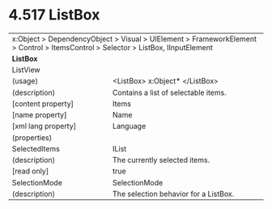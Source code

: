 <html dir="LTR" xmlns:mshelp="http://msdn.microsoft.com/mshelp" xmlns:ddue="http://ddue.schemas.microsoft.com/authoring/2003/5" xmlns:xlink="http://www.w3.org/1999/xlink" xmlns:tool="http://www.microsoft.com/tooltip">

<body>
 <input type="hidden" id="userDataCache" class="userDataStyle">
 <input type="hidden" id="hiddenScrollOffset">
 <img id="dropDownImage" style="display:none; height:0; width:0;" src="../local/drpdown.gif">
 <img id="dropDownHoverImage" style="display:none; height:0; width:0;" src="../local/drpdown_orange.gif">
 <img id="collapseImage" style="display:none; height:0; width:0;" src="../local/collapse.gif">
 <img id="expandImage" style="display:none; height:0; width:0;" src="../local/exp.gif">
 <img id="collapseAllImage" style="display:none; height:0; width:0;" src="../local/collall.gif">
 <img id="expandAllImage" style="display:none; height:0; width:0;" src="../local/expall.gif">
 <img id="copyImage" style="display:none; height:0; width:0;" src="../local/copycode.gif">
 <img id="copyHoverImage" style="display:none; height:0; width:0;" src="../local/copycodeHighlight.gif">
 <div id="header"><h1 class="heading">4.517 ListBox</h1></div>

 <div id="mainSection">
 <div id="mainBody">
 <div id="allHistory" class="saveHistory" onsave="saveAll()" onload="loadAll()"></div>
 <p xmlns:wsd="http://wsdev.schemas.microsoft.com/authoring/2008/2" xmlns:msxsl="urn:schemas-microsoft-com:xslt" xmlns:script="urn:script" xmlns:build="urn:build">
 </p>
 <div id="sectionSection0" class="section" name="collapseableSection">
 <content xmlns="http://ddue.schemas.microsoft.com/authoring/2003/5" xmlns:wsd="http://wsdev.schemas.microsoft.com/authoring/2008/2" xmlns:msxsl="urn:schemas-microsoft-com:xslt" xmlns:script="urn:script" xmlns:build="urn:build">
 </content>
 </div>
 <div id="sectionSection1" class="section" name="collapseableSection">
 <content xmlns="http://ddue.schemas.microsoft.com/authoring/2003/5" xmlns:wsd="http://wsdev.schemas.microsoft.com/authoring/2008/2" xmlns:msxsl="urn:schemas-microsoft-com:xslt" xmlns:script="urn:script" xmlns:build="urn:build">
 <table class="ProtocolAuthoredTable" xmlns="">
 <tr><td colspan="2">
<mshelp:link keywords="86913f34-aa06-4c94-9f09-83936a822fd8" tabindex="0">x:Object</mshelp:link> &gt; <mshelp:link keywords="22a604a1-b593-4464-91e4-488285506428" tabindex="0">DependencyObject</mshelp:link> &gt; <mshelp:link keywords="d3c6fb79-d082-4257-aa16-84c18cbf6051" tabindex="0">Visual</mshelp:link> &gt; <mshelp:link keywords="ce2d5941-a755-4517-b5ac-e99658cd1dd1" tabindex="0">UIElement</mshelp:link> &gt; <mshelp:link keywords="07f9afc2-9f13-4a2a-871b-ac7caef0660d" tabindex="0">FrameworkElement</mshelp:link> &gt; <mshelp:link keywords="f9528c9b-edc4-4e4e-8947-e16edb07c1d6" tabindex="0">Control</mshelp:link> &gt; <mshelp:link keywords="a0f98f76-c906-4e73-819c-f141113039ce" tabindex="0">ItemsControl</mshelp:link> &gt; <mshelp:link keywords="19a332b7-70d3-4dfe-9c85-daaf7da4706d" tabindex="0">Selector</mshelp:link> &gt; <mshelp:link keywords="e3ccefd5-0e3e-4e54-b066-db32716e2075" tabindex="0">ListBox</mshelp:link>, <mshelp:link keywords="fb286ef6-72e1-445b-8b74-effc6b5e1777" tabindex="0">IInputElement</mshelp:link> </td>
 </tr>
 <tr><td colspan="2">
 <b>
ListBox </b>
 </td>
 </tr>
 <tr><td colspan="2">
<mshelp:link keywords="8eb28324-7b8b-43c2-a9ef-291f7e9eec1c" tabindex="0">ListView</mshelp:link> </td>
 </tr>
 <tr><td><div class="indent0">(usage)</div></td>
 <td>&lt;ListBox&gt; <mshelp:link keywords="86913f34-aa06-4c94-9f09-83936a822fd8" tabindex="0">x:Object</mshelp:link>* &lt;/ListBox&gt; </td>
 </tr>
 <tr><td><div class="indent0">(description)</div></td>
 <td>Contains a list of selectable items. </td>
 </tr>
 <tr><td><div class="indent0">[content property]</div></td>
 <td><mshelp:link keywords="a0f98f76-c906-4e73-819c-f141113039ce" tabindex="0">Items</mshelp:link> </td>
 </tr>
 <tr><td><div class="indent0">[name property]</div></td>
 <td><mshelp:link keywords="07f9afc2-9f13-4a2a-871b-ac7caef0660d" tabindex="0">Name</mshelp:link> </td>
 </tr>
 <tr><td><div class="indent0">[xml lang property]</div></td>
 <td><mshelp:link keywords="07f9afc2-9f13-4a2a-871b-ac7caef0660d" tabindex="0">Language</mshelp:link> </td>
 </tr>
 <tr><td><div class="indent0">(properties)</div></td>
 <td> </td>
 </tr>
 <tr><td><div class="indent2">SelectedItems</div></td>
 <td><mshelp:link keywords="4c2bcd05-49d3-4bc8-a5b4-b3be1c24b282" tabindex="0">IList</mshelp:link> </td>
 </tr>
 <tr><td><div class="indent4">(description)</div></td>
 <td>The currently selected items. </td>
 </tr>
 <tr><td><div class="indent4">[read only]</div></td>
 <td>true </td>
 </tr>
 <tr><td><div class="indent2">SelectionMode</div></td>
 <td><mshelp:link keywords="53f1b791-0d8f-43c2-92cd-b1b3f55caea4" tabindex="0">SelectionMode</mshelp:link> </td>
 </tr>
 <tr><td><div class="indent4">(description)</div></td>
 <td>The selection behavior for a ListBox. </td>
 </tr>
</table>
 </content>
 </div>
 <!--[if gte IE 5]>
 <tool:tip element="languageFilterToolTip" avoidmouse="false"/>
 <![endif]-->
 </div>
 <a name="feedback"></a><span></span>
 </div>
</body></html>
